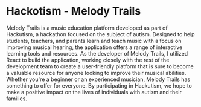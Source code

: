 # Hackotism - Melody Trails
Melody Trails is a music education platform developed as part of Hackutism, a hackathon focused on the subject of autism. Designed to help students, teachers, and parents learn and teach music with a focus on improving musical hearing, the application offers a range of interactive learning tools and resources. As the developer of Melody Trails, I utilized React to build the application, working closely with the rest of the development team to create a user-friendly platform that is sure to become a valuable resource for anyone looking to improve their musical abilities. Whether you're a beginner or an experienced musician, Melody Trails has something to offer for everyone. By participating in Hackutism, we hope to make a positive impact on the lives of individuals with autism and their families.